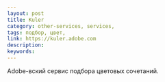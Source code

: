 ```yaml
---
layout: post
title: Kuler
category: other-services, services, 
tags: подбор, цвет, 
link: https://kuler.adobe.com
description: 
keywords: 
---
```


<p>Adobe-вский сервис подбора цветовых сочетаний.</p>

